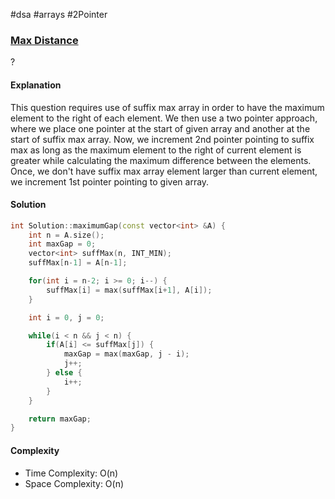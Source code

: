 #dsa #arrays #2Pointer 
### [Max Distance](https://www.interviewbit.com/problems/max-distance/)
? 
#### Explanation

This question requires use of suffix max array in order to have the maximum element to the right of each element. We then use a two pointer approach, where we place one pointer at the start of given array and another at the start of suffix max array. Now, we increment 2nd pointer pointing to suffix max as long as the maximum element to the right of current element is greater while calculating the maximum difference between the elements. Once, we don't have suffix max array element larger than current element, we increment 1st pointer pointing to given array.
#### Solution

```cpp
int Solution::maximumGap(const vector<int> &A) {
    int n = A.size();
    int maxGap = 0;
    vector<int> suffMax(n, INT_MIN);
    suffMax[n-1] = A[n-1];

    for(int i = n-2; i >= 0; i--) {
        suffMax[i] = max(suffMax[i+1], A[i]);
    }

    int i = 0, j = 0;

    while(i < n && j < n) {
        if(A[i] <= suffMax[j]) {
            maxGap = max(maxGap, j - i);
            j++;
        } else {
            i++;
        }
    }

    return maxGap;
}
```

#### Complexity

- Time Complexity: O(n)
- Space Complexity: O(n)